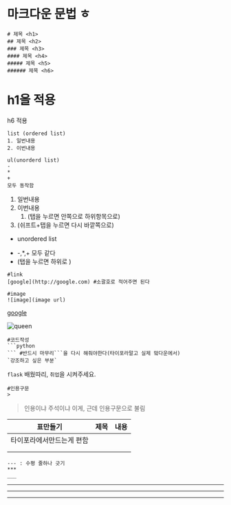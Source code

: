 # 마크다운 문법 ㅎ

```   
# 제목 <h1>
## 제목 <h2>
### 제목 <h3>
#### 제목 <h4>
##### 제목 <h5>
###### 제목 <h6>
```



# h1을 적용

h6 적용



```
list (ordered list)
1. 일번내용
2. 이번내용

ul(unorderd list)
-
*
+ 
모두 동작함
```

1. 일번내용
2. 이번내용
   1. (탭을 누르면 안쪽으로 하위항목으로)
3. (쉬프트+탭을 누르면 다시 바깥쪽으로)



* unordered list

-  -,*,+ 모두 같다
  - (탭을 누르면 하위로 )





``` 
#link
[google](http://google.com) #소괄호로 적어주면 된다

#image
![image](image url)
```

[google](https://google.com)

![queen](https://upload.wikimedia.org/wikipedia/en/0/01/Radiogaga.jpg)



``` 
#코드작성
​```python
​``` #반드시 마무리```을 다시 해줘야한다(타이포라말고 실제 맠다운에서)
`강조하고 싶은 부분`
```



`flask` 배웠따리, `취업`을 시켜주세요.



```
#인용구문
>
```

> 인용이냐 주석이냐 이게, 근데 인용구문으로 불림

| 표만들기                  | 제목 | 내용 |
| ------------------------- | ---- | ---- |
| 타이포라에서만드는게 편함 |      |      |
|                           |      |      |
|                           |      |      |



```
--- : 수평 줄하나 긋기
***
___
```

---

***

___

